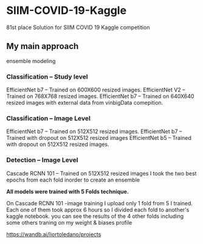 # SIIM-COVID-19-Kaggle
81st place Solution for SIIM COVID 19 Kaggle competition 

## My main approach
ensemble modeling
### Classification – Study level

EfficientNet b7 – Trained on 600X600 resized images.
EfficientNet V2 – Trained on 768X768 resized images.
EfficientNet b7 – Trained on 640X640 resized images with external data from vinbigData comepition.


### Classification – Image Level
EfficientNet b7 – Trained on 512X512 resized images.
EfficientNet b7 – Trained with dropout  on 512X512 resized images
EfficientNet b5 – Trained with dropout on 512X512 resized images.

### Detection – Image Level
Cascade RCNN 101 – Trained on 512X512 resized images
I took the two best epochs from each fold inorder to create an ensemble

**All models were trained with 5 Folds technique.**


On Cascade RCNN 101 -image training I upload only 1 fold from 5 I trained.
Each one of them took approx 6 hours so I divided each fold to another's kaggle notebook.
you can see the results of the 4 other folds including some others traning on my weight & biases profile

https://wandb.ai/liortoledano/projects

